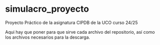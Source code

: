 # simulacro_proyecto
Proyecto Práctico de la asignatura CIPDB de la UCO curso 24/25

Aqui hay que poner para que sirve cada archivo del repositorio, así como los archivos necesarios para la descarga.
